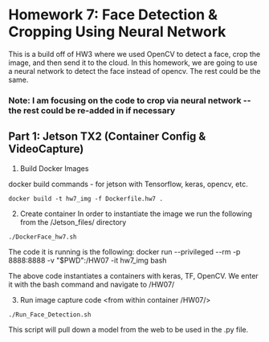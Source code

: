 # Homework 7: Face Detection & Cropping Using Neural Network
This is a build off of HW3 where we used OpenCV to detect a face, crop the image, and then
send it to the cloud. In this homework, we are going to use a neural network to
detect the face instead of opencv. The rest could be the same.

### Note: I am focusing on the code to crop via neural network -- the rest could be re-added in if necessary

## Part 1: Jetson TX2 (Container Config & VideoCapture)
1. Build Docker Images

docker build commands - for jetson with Tensorflow, keras, opencv, etc.
```
docker build -t hw7_img -f Dockerfile.hw7 .
```

2. Create container
In order to instantiate the image we run the following from the /Jetson_files/ directory
```
./DockerFace_hw7.sh
```

The code it is running is the following: docker run --privileged --rm -p 8888:8888 -v "$PWD":/HW07 -it hw7_img bash

The above code instantiates a containers with keras, TF, OpenCV. We enter it with the bash command and navigate to /HW07/

3. Run image capture code
<from within container /HW07/>
```
./Run_Face_Detection.sh
```

This script will pull down a model from the web to be used in the .py file.
